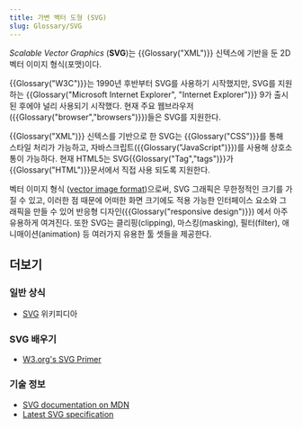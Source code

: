```yaml
---
title: 가변 벡터 도형 (SVG)
slug: Glossary/SVG
---
```


_Scalable Vector Graphics_ (**SVG**)는 {{Glossary("XML")}} 신텍스에 기반을 둔 2D 벡터 이미지 형식(포맷)이다.

{{Glossary("W3C")}}는 1990년 후반부터 SVG를 사용하기 시작했지만, SVG를 지원하는 {{Glossary("Microsoft Internet Explorer", "Internet Explorer")}} 9가 출시된 후에야 널리 사용되기 시작했다. 현재 주요 웹브라우저({{Glossary("browser","browsers")}})들은 SVG를 지원한다.

{{Glossary("XML")}} 신텍스를 기반으로 한 SVG는 {{Glossary("CSS")}}를 통해 스타일 처리가 가능하고, 자바스크립트({{Glossary("JavaScript")}})를 사용해 상호소통이 가능하다. 현재 HTML5는 SVG{{Glossary("Tag","tags")}}가 {{Glossary("HTML")}}문서에서 직접 사용 되도록 지원한다.

벡터 이미지 형식 ([vector image format](http://en.wikipedia.org/wiki/Vector_graphics))으로써, SVG 그래픽은 무한정적인 크기를 가질 수 있고, 이러한 점 때문에 어떠한 화면 크기에도 적용 가능한 인터페이스 요소와 그래픽을 만들 수 있어 반응형 디자인({{Glossary("responsive design")}}) 에서 아주 유용하게 여겨진다. 또한 SVG는 클리핑(clipping), 마스킹(masking), 필터(filter), 애니매이션(animation) 등 여러가지 유용한 툴 셋들을 제공한다.

## 더보기

### 일반 상식

- [SVG](https://ko.wikipedia.org/wiki/SVG) 위키피디아

### SVG 배우기

- [W3.org's SVG Primer](https://www.w3.org/Graphics/SVG/IG/resources/svgprimer.html)

### 기술 정보

- [SVG documentation on MDN](/ko/docs/Web/SVG)
- [Latest SVG specification](http://www.w3.org/TR/SVG/)
